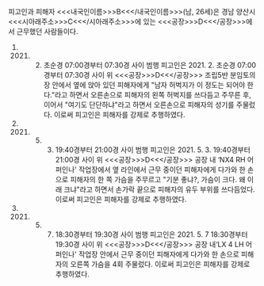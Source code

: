 피고인과 피해자 <<<내국인이름>>>B<<</내국인이름>>>(남, 26세)은 경남 양산시 <<<시아래주소>>>C<<</시아래주소>>>에 있는 <<<공장>>>D<<</공장>>>에서 근무했던 사람들이다.
1. 2021. 2. 초순경 07:00경부터 07:30경 사이 범행
피고인은 2021. 2. 초순경 07:00경부터 07:30경 사이 위 <<<공장>>>D<<</공장>>> 조립5반 분임토의장 안에서 옆에 앉아 있던 피해자에게 "남자 허벅지가 이 정도는 되어야 한다."라고 하면서 오른손으로 피해자의 왼쪽 허벅지를 쓰다듬고 주무른 후, 이어서 "여기도 단단하냐"라고 하면서 오른손으로 피해자의 성기를 주물렀다.
이로써 피고인은 피해자를 강제로 추행하였다.
2. 2021. 5. 3. 19:40경부터 21:00경 사이 범행
피고인은 2021. 5. 3. 19:40경부터 21:00경 사이 위 <<<공장>>>D<<</공장>>> 공장 내 ‘NX4 RH 어퍼인나' 작업장에서 옆 라인에서 근무 중이던 피해자에게 다가와 한 손으로 피해자의 한 쪽 가슴을 주무르고 "기분 좋냐?, 가슴이 크다. 왜 이래 크냐"라고 하면서 손가락 끝으로 피해자의 유두 부위를 쓰다듬었다.
이로써 피고인은 피해자를 강제로 추행하였다.
3. 2021. 5. 7. 18:30경부터 19:30경 사이 범행
피고인은 2021. 5. 7 18:30경부터 19:30경 사이 위 <<<공장>>>D<<</공장>>> 공장 내‘LX 4 LH 어퍼인나' 작업장 안에서 근무 중이던 피해자에게 다가와 한 손으로 피해자의 오른쪽 가슴을 4회 주물렀다.
이로써 피고인은 피해자를 강제로 추행하였다.
